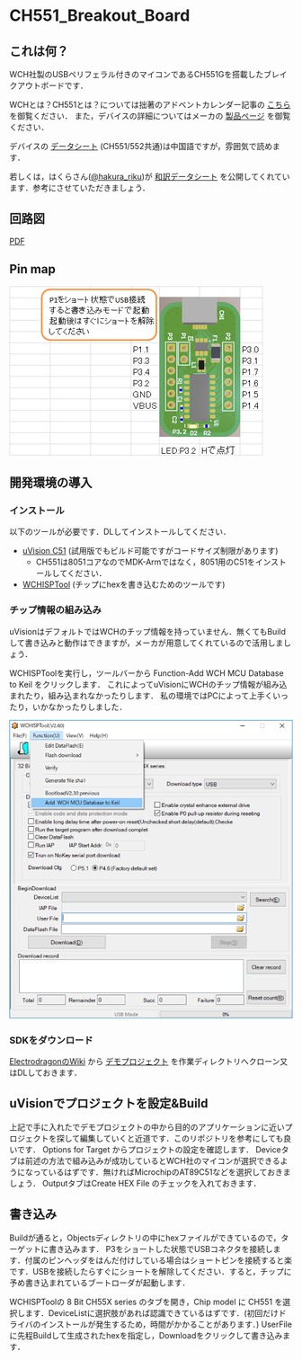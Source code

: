 # CH551_Breakout_Board

## これは何？
WCH社製のUSBペリフェラル付きのマイコンであるCH551Gを搭載したブレイクアウトボードです．

WCHとは？CH551とは？については拙著のアドベントカレンダー記事の [こちら](https://tech-blog.cerevo.com/archives/6068/) を御覧ください．
また，デバイスの詳細についてはメーカの [製品ページ](http://www.wch.cn/products/CH551.html) を御覧ください．

デバイスの [データシート](http://www.wch.cn/download/CH552DS1_PDF.html) (CH551/552共通)は中国語ですが，雰囲気で読めます．

若しくは，はくらさん([@hakura_riku](https://twitter.com/hakura_riku))が [和訳データシート](https://t.co/2vzyWYPxOI) を公開してくれています．参考にさせていただきましょう．

## 回路図
[PDF](CH551_BB_sch.pdf)

## Pin map
![Pin map](img/pin_map.png)

## 開発環境の導入

### インストール
以下のツールが必要です．DLしてインストールしてください．
- [uVision C51](https://www.keil.com/download/product/) (試用版でもビルド可能ですがコードサイズ制限があります)
  - CH551は8051コアなのでMDK-Armではなく，8051用のC51をインストールしてください．
- [WCHISPTool](http://wch.cn/download/WCHISPTool_Setup_exe.html) (チップにhexを書き込むためのツールです)

### チップ情報の組み込み
uVisionはデフォルトではWCHのチップ情報を持っていません．無くてもBuildして書き込みと動作はできますが，メーカが用意してくれているので活用しましょう．

WCHISPToolを実行し，ツールバーから Function-Add WCH MCU Database to Keil をクリックします．
これによってuVisionにWCHのチップ情報が組み込まれたり，組み込まれなかったりします．
私の環境ではPCによって上手くいったり，いかなかったりしました．

![Add Database](img/WCHISPTool.png)

### SDKをダウンロード
[ElectrodragonのWiki](https://www.electrodragon.com/w/WCH) から [デモプロジェクト](https://bitbucket.org/e_dragon/wch/src/ed9fe291571d748ddef2d6a0d1cddc5c443eda9b/CH55x/demo%20code/?at=master) を作業ディレクトリへクローン又はDLしておきます．

## uVisionでプロジェクトを設定&Build
上記で手に入れたでデモプロジェクトの中から目的のアプリケーションに近いプロジェクトを探して編集していくと近道です．このリポジトリを参考にしても良いです．
Options for Target からプロジェクトの設定を確認します．
Deviceタブは前述の方法で組み込みが成功しているとWCH社のマイコンが選択できるようになっているはずです．無ければMicrochipのAT89C51などを選択しておきましょう．
OutputタブはCreate HEX File のチェックを入れておきます．

## 書き込み
Buildが通ると，Objectsディレクトリの中にhexファイルができているので，ターゲットに書き込みます．
P3をショートした状態でUSBコネクタを接続します．付属のピンヘッダをはんだ付けしている場合はショートピンを接続すると楽です．USBを接続したらすぐにショートを解除してください．すると，チップに予め書き込まれているブートローダが起動します．

WCHISPToolの 8 Bit CH55X series のタブを開き，Chip model に CH551 を選択します．DeviceListに選択肢があれば認識できているはずです．(初回だけドライバのインストールが発生するため，時間がかかることがあります．)
UserFileに先程Buildして生成されたhexを指定し，Downloadをクリックして書き込みます．